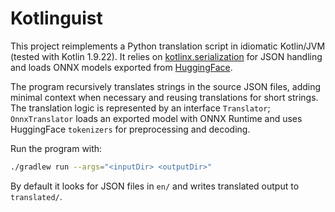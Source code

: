 # Kotlinguist

This project reimplements a Python translation script in idiomatic
Kotlin/JVM (tested with Kotlin 1.9.22).  It relies on
[kotlinx.serialization](https://github.com/Kotlin/kotlinx.serialization)
for JSON handling and loads ONNX models exported from
[HuggingFace](https://huggingface.co/).

The program recursively translates strings in the source JSON files,
adding minimal context when necessary and reusing translations for
short strings. The translation logic is represented by an interface
`Translator`; `OnnxTranslator` loads an exported model with ONNX Runtime
and uses HuggingFace `tokenizers` for preprocessing and decoding.

Run the program with:

```bash
./gradlew run --args="<inputDir> <outputDir>"
```

By default it looks for JSON files in `en/` and writes translated
output to `translated/`.
